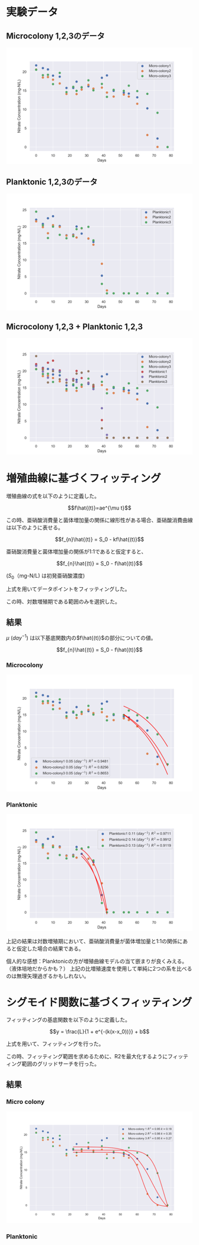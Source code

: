 # 実験データ
## Microcolony 1,2,3のデータ

![Image](figures/scatter_micro_colony.png)

## Planktonic 1,2,3のデータ
![Image](figures/scatter_planktonic.png)

## Microcolony 1,2,3 + Planktonic 1,2,3

![Image](figures/scatter_all.png)

# 増殖曲線に基づくフィッティング

増殖曲線の式を以下のように定義した。

$$f\hat{(t)}=ae^{\mu t}$$

この時、亜硝酸消費量と菌体増加量の関係に線形性がある場合、亜硝酸消費曲線は以下のように表せる。

$$f_{n}\hat{(t)} = S_0 - kf\hat{(t)}$$

亜硝酸消費量と菌体増加量の関係が1:1であると仮定すると、

$$f_{n}\hat{(t)} = S_0 - f\hat{(t)}$$

($S_0$（mg-N/L) は初発亜硝酸濃度)

上式を用いてデータポイントをフィッティングした。

この時、対数増殖期である範囲のみを選択した。

## 結果

$\mu \:(day^{-1})$ は以下基底関数内の$f\hat{(t)}$の部分についての値。

$$f_{n}\hat{(t)} = S_0 - f\hat{(t)}$$
### Microcolony

![Image](figures/fit_mc1.png)

### Planktonic

![Image](figures/fit_pl1.png)


上記の結果は対数増殖期において、亜硝酸消費量が菌体増加量と1:1の関係にあると仮定した場合の結果である。

個人的な感想：Planktonicの方が増殖曲線モデルの当て嵌まりが良くみえる。（液体培地だからかも？）
上記の比増殖速度を使用して単純に2つの系を比べるのは無理矢理過ぎるかもしれない。

# シグモイド関数に基づくフィッティング

フィッティングの基底関数を以下のように定義した。

$$y = \frac{L}{1 + e^{-(k(x-x_0))}} + b$$

上式を用いて、フィッティングを行った。

この時、フィッティング範囲を求めるために、R2を最大化するようにフィッティング範囲のグリッドサーチを行った。

## 結果

### Micro colony

![Image](figures/fit_mc_sig.png)

### Planktonic

